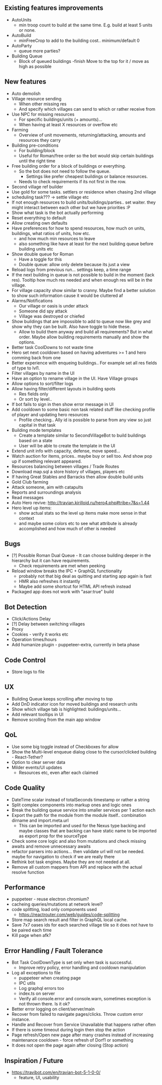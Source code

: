 ## Existing features improvements

- AutoUnits
  - min troop count to build at the same time. E.g. build at least 5 units or none.
- AutoBuild
  - minFreeCrop to add to the building cost.. minimum/default 0
- AutoParty
  - queue more parties?
- Building Queue
  - Block of queued buildings
    -finish Move to the top for it / move as high as possible
  
## New features
- Auto demolish
- Village resource sending
  - When other missing res
  - And specify which villages can send to which or rather receive from
- Use NPC for missing resources
  - For specific buildings/units (+ amounts)...
  - When having at least X resources or overflow etc
- Farming
  - Overview of unit movements, returning/attacking, amounts and resources they carry
- Building pre-conditions
  - For building/block
  - Useful for Roman/free order so the bot would skip certain buildings until the right time
- Free building order for a block of buildings or everything.
  - So the bot does not need to follow the queue.
    - Settings like prefer cheapest buildings or balance resources.
  - Needs to check requirements if its not first in the row.
- Second village ref builder
- Use gold for some tasks. settlers or residence when chasing 2nd village
- scheduling task??? -> settle village etc
- If not enough resources to build units/buildings/parties.. set waiter. they might interact between each other but we have priorities :P
- Show what task is the bot actually performing
- Reset everything to default
- Allow creating own defaults
- Have preferences for how to spend resources, how much on units, buildings, what ratios of units, how etc.
  - and how much min resources to leave
  - also something like have at least for the next building queue before building units etc
- Show double queue for Roman
  - Have a toggle for this
  - Double queue: allow only delete because its just a view
- Reload logs from previous run... settings keep, a time range
- If the next building in queue is not possible to build in the moment (lack res). Tooltip how much res needed and when enough res will be in the village.
- For village capacity show similar to cranny. Maybe find a better solution to show such information cause it would be cluttered af
- Alarms/Notifications
  - Our village or oasis is under attack
  - Someone did spy attack
  - Village was destroyed or chiefed
- Show buildings that are impossible to add to queue now like grey and show why they can be built. Also have toggle to hide these.
  - Allow to build them anyway and build all requirements? But in what order. Maybe allow building requirements manually and show the options.
- Better task CoolDowns to not waste time
- Hero set next cooldown based on having adventures >= 1 and hero comming back from one
- Better experience with enqueing buildings.. For example set all res fields of type to lvl1.
- Filter villages by name in the UI
- Have an option to rename village in the UI. Have Village groups
- Allow options to sort/filter logs
- Allow having filter/different layouts in building spots
  - Res fields only
  - Or sort by level..
- If bot fails to sign in then show error message in UI
- Add cooldown to some basic non task related stuff like checking profile of player and updating hero resources
  - Profile checking.. Ally id is possible to parse from any view so just capital in that task
- Building mode templates
  - Create a template similar to SecondVillageBot to build buildings based on a state
  - User will be able to create the template in the UI
- Extend unit info with capacity, defense, move speed...
- Watch auction for items, prices.. maybe buy or sell too. And show pop up if something relevant appeared.
- Resources balancing between villages / Trade Routes
- Download map.sql a store history of villages, players etc
- If having Great Stables and Barracks then allow double build units
- Gold Club farming
- Attack someone, aim with catapults
- Reports and surroundings analysis
- Read messages
- Auto Hero revive: http://travian.kirilloid.ru/hero4.php#tribe=7&s=1.44
- Hero level up items:
  * show actual stats so the level up items make more sense in that context
  * and maybe some colors etc to see what attribute is already accomplished and how much of other is needed

## Bugs

- [?] Possible Roman Dual Queue - It can choose building deeper in the hierarchy but it can have requirements.
  - Check requirements are met when peeking
- Reload window breaks the IPC + GraphQL functionality
  - probably not that big deal as quitting and starting app again is fast
  - HMR also refreshes it instantly
  - Maybe add some shortcut for HTML API refresh instead
- Packaged app does not work with "asar:true" build

## Bot Detection

- Click/Actions Delay
- [?] Delay between switching villages
- Proxy
- Cookies - verify it works etc
- Operation times/hours
- Add humanize plugin - puppeteer-extra, currently in beta phase

## Code Control

- Store logs to file

## UX

- Building Queue keeps scrolling after moving to top
- Add DnD indicator icon for moved buildings and research units
- Show which village tab is highlighted: buildings/units...
- Add relevant tooltips in UI
- Remove scrolling from the main app window

## QoL

- Use some big toggle instead of Checkboxes for allow
- Show the Multi-level enqueue dialog close to the cursor/clicked building - React-Tether?
- Option to clear server data
- Milder events/UI updates
  - Resources etc, even after each claimed

## Code Quality

- DateTime scalar instead of totalSeconds timestamp or rather a string
- Split complex components into markup ones and logic ones
- Break the building queue service into smaller services per 1 action each
- Export the path for the module from the module itself.. combination dirname and import.meta.url
  - This can be imported and used for the Nexus type backing and maybe classes that are backing can have static name to be imported as export prop for the sourceType
- Check some core logic and also from mutations and check missing awaits and remove unnecessary awaits
- refactor parsers into actions... then validate url will not be needed. maybe for navigation to check if we are really there
- Rethink bot task engines. Maybe they are not needed at all.
- Remove all custom mappers from API and replace with the actual resolve function

## Performance
- puppeteer - reuse electron chromium?
- cacheing queries/mutations at network level?
- code splitting, load only components used
  - https://reactrouter.com/web/guides/code-splitting
- Store map search result and filter in GraphQL local cache.
- Save 7x7 oases ids for each searched village tile so it does not have to be paired each time
- Kill page when afk?

## Error Handling / Fault Tolerance

- Bot Task CoolDownType is set only when task is successful.
  - Improve retry policy, error handling and cooldown manipulation
- Log all exceptions to file
  - puppeteer when creating page
  - IPC utils
  - Log graphql errors too
  - index.ts on server
  - Verify all console.error and console.warn, sometimes exception is not thrown there. Is it ok?
- Better error logging on client/server/main
- Recover from failed to navigate pages/clicks. Throw custom error instance.
- Handle and Recover from Service Unavailable that happens rather often
- If there is some timeout during login then stop the action
- Page refresh/Open new page after many crashes instead of increasing maintenance cooldown - force refresh of Dorf1 or something
- It does not open the page again after closing (Stop action)

## Inspiration / Future

- https://travibot.com/en/travian-bot-5-1-0-0/
  - feature, UI, usability
